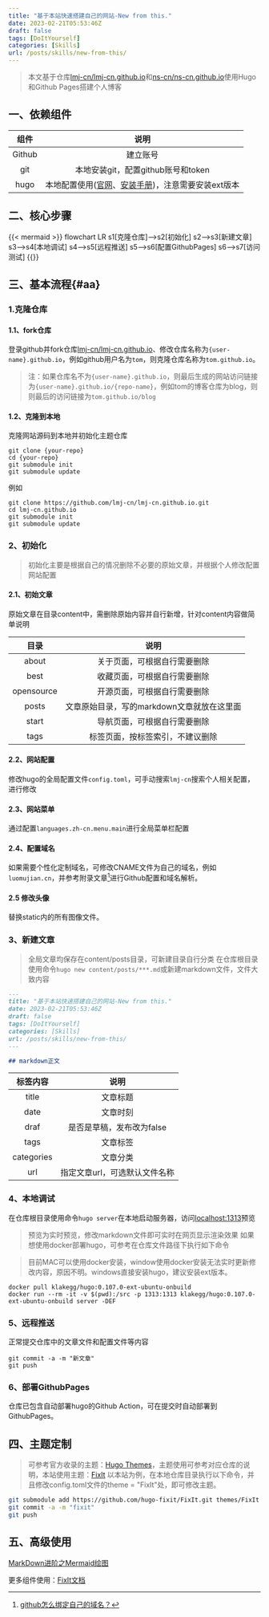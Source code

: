 ```yaml
---
title: "基于本站快速搭建自己的网站-New from this."
date: 2023-02-21T05:53:46Z
draft: false
tags: [DoItYourself]
categories: [Skills]
url: /posts/skills/new-from-this/
---
```


> 本文基于仓库[lmj-cn/lmj-cn.github.io](https://github.com/lmj-cn/lmj-cn.github.io)和[ns-cn/ns-cn.github.io](https://github.com/ns-cn/ns-cn.github.io)使用Hugo和Github Pages搭建个人博客

## 一、依赖组件
|组件|说明|
|:---:|:---:|
|Github|建立账号|
|git|本地安装git，配置github账号和token|
|hugo|本地配置使用([官网](https://gohugo.io/)、[安装手册](https://gohugo.io/installation/))，注意需要安装ext版本|
## 二、核心步骤
{{< mermaid >}}
flowchart LR
    s1[克隆仓库]-->s2[初始化]
    s2-->s3[新建文章]
    s3-->s4[本地调试]
    s4-->s5[远程推送]
    s5-->s6[配置GithubPages]
    s6-->s7[访问测试]
{{</mermaid>}}

## 三、基本流程{#aa}
### 1.克隆仓库
#### 1.1、fork仓库
登录github并fork仓库[lmj-cn/lmj-cn.github.io](https://github.com/lmj-cn/lmj-cn.github.io)、修改仓库名称为`{user-name}.github.io`，例如github用户名为`tom`，则克隆仓库名称为`tom.github.io`。
> 注：如果仓库名不为`{user-name}.github.io`，则最后生成的网站访问链接为`{user-name}.github.io/{repo-name}`，例如tom的博客仓库为blog，则则最后的访问链接为`tom.github.io/blog`
#### 1.2、克隆到本地

克隆网站源码到本地并初始化主题仓库

```shell
git clone {your-repo}
cd {your-repo}
git submodule init
git submodule update
```

例如

```shell
git clone https://github.com/lmj-cn/lmj-cn.github.io.git
cd lmj-cn.github.io
git submodule init
git submodule update
```

### 2、初始化

> 初始化主要是根据自己的情况删除不必要的原始文章，并根据个人修改配置网站配置
#### 2.1、初始文章

原始文章在目录content中，需删除原始内容并自行新增，针对content内容做简单说明

|目录|说明|
|:---:|:---:|
|about|关于页面，可根据自行需要删除|
|best|收藏页面，可根据自行需要删除|
|opensource|开源页面，可根据自行需要删除|
|posts|文章原始目录，写的markdown文章就放在这里面|
|start|导航页面，可根据自行需要删除|
|tags|标签页面，按标签索引，不建议删除|

#### 2.2、网站配置

修改hugo的全局配置文件`config.toml`，可手动搜索`lmj-cn`搜索个人相关配置，进行修改

#### 2.3、网站菜单

通过配置`languages.zh-cn.menu.main`进行全局菜单栏配置

#### 2.4、配置域名

如果需要个性化定制域名，可修改CNAME文件为自己的域名，例如`luomujian.cn`，并参考附录文章[^1]进行Github配置和域名解析。

#### 2.5 修改头像

替换static内的所有图像文件。

### 3、新建文章

> 全局文章均保存在content/posts目录，可新建目录自行分类
在仓库根目录使用命令`hugo new content/posts/***.md`或新建markdown文件，文件大致内容

```markdown
---
title: "基于本站快速搭建自己的网站-New from this."
date: 2023-02-21T05:53:46Z
draft: false
tags: [DoItYourself]
categories: [Skills]
url: /posts/skills/new-from-this/
---

## markdown正文
```

|标签内容|说明|
|:---:|:---:|
|title|文章标题|
|date|文章时刻|
|draf|是否是草稿，发布改为false|
|tags|文章标签|
|categories|文章分类|
|url|指定文章url，可选默认文件名称|

### 4、本地调试

在仓库根目录使用命令`hugo server`在本地启动服务器，访问[localhost:1313](http://localhost:1313/)预览

> 预览为实时预览，修改markdown文件即可实时在网页显示渲染效果
如果想使用docker部署hugo，可参考在仓库文件路径下执行如下命令

> 目前MAC可以使用docker安装，window使用docker安装无法实时更新修改内容，原因不明。windows直接安装hugo，建议安装ext版本。
```shell
docker pull klakegg/hugo:0.107.0-ext-ubuntu-onbuild
docker run --rm -it -v $(pwd):/src -p 1313:1313 klakegg/hugo:0.107.0-ext-ubuntu-onbuild server -DEF
```

### 5、远程推送

正常提交仓库中的文章文件和配置文件等内容

```shell
git commit -a -m "新文章"
git push
```

### 6、部署GithubPages

仓库已包含自动部署hugo的Github Action，可在提交时自动部署到GithubPages。

## 四、主题定制
> 可参考官方收录的主题：[Hugo Themes](https://themes.gohugo.io/)，主题使用可参考对应仓库的说明，本站使用主题：[FixIt](https://github.com/hugo-fixit/FixIt)
以本站为例，在本地仓库目录执行以下命令，并且修改config.toml文件的theme = "FixIt"处，即可修改主题。
```Bash
git submodule add https://github.com/hugo-fixit/FixIt.git themes/FixIt
git commit -a -m "fixit"
git push
```

## 五、高级使用

[MarkDown进阶之Mermaid绘图](/posts/thinreadline/graph-with-markdown/)

更多组件使用：[FixIt文档](https://fixit.lruihao.cn/zh-cn/)

[^1]: [github怎么绑定自己的域名？](https://www.zhihu.com/question/31377141)